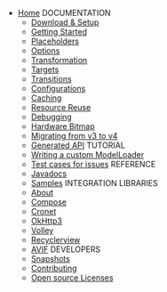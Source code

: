 - [Home](README.md)
DOCUMENTATION
  - [Download & Setup](Download_Setup.md)
  - [Getting Started](Getting_Started.md)
  - [Placeholders](Placeholders.md)
  - [Options](Options.md)
  - [Transformation](Transformation.md)
  - [Targets](Targets.md)
  - [Transitions](Transitions.md)
  - [Configurations](Configurations.md)
  - [Caching](Caching.md)
  - [Resource Reuse](Resource_Reuse.md)
  - [Debugging](Debugging.md)
  - [Hardware Bitmap](Hardware_Bitmap.md)
  - [Migrating from v3 to v4](Migrating_from_v3_to_v4.md)
  - [Generated API](Generated_API.md)
TUTORIAL
  - [Writing a custom ModelLoader](Writing_a_custom_ModelLoader.md)
  - [Test cases for issues](Test_cases_for_issues.md)
REFERENCE
  - [Javadocs](Javadocs.md)
  - [Samples](Samples.md)
INTEGRATION LIBRARIES
  - [About](About.md)
  - [Compose](Compose.md)
  - [Cronet](Cronet.md)
  - [OkHttp3](OkHttp3.md)
  - [Volley](Volley.md)
  - [Recyclerview](Recyclerview.md)
  - [AVIF](AVIF.md)
DEVELOPERS
  - [Snapshots](Snapshots.md)
  - [Contributing](Contributing.md)
  - [Open source Licenses](Open_source_Licenses.md)
